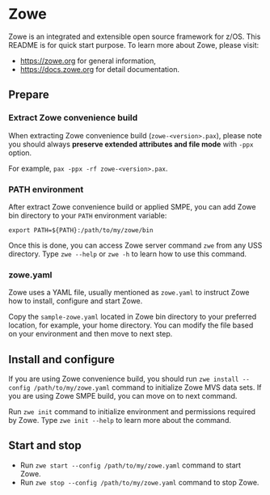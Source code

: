 # Zowe

Zowe is an integrated and extensible open source framework for z/OS.  This README is for quick start purpose. To learn more about Zowe, please visit:

- https://zowe.org for general information,
- https://docs.zowe.org for detail documentation.

## Prepare

### Extract Zowe convenience build

When extracting Zowe convenience build (`zowe-<version>.pax`), please note you should always **preserve extended attributes and file mode** with `-ppx` option.

For example, `pax -ppx -rf zowe-<version>.pax`.

### PATH environment

After extract Zowe convenience build or applied SMPE, you can add Zowe bin directory to your `PATH` environment variable:

```
export PATH=${PATH}:/path/to/my/zowe/bin
```

Once this is done, you can access Zowe server command `zwe` from any USS directory. Type `zwe --help` or `zwe -h` to learn how to use this command.

### zowe.yaml

Zowe uses a YAML file, usually mentioned as `zowe.yaml` to instruct Zowe how to install, configure and start Zowe.

Copy the `sample-zowe.yaml` located in Zowe bin directory to your preferred location, for example, your home directory. You can modify the file based on your environment and then move to next step.

## Install and configure

If you are using Zowe convenience build, you should run `zwe install --config /path/to/my/zowe.yaml` command to initialize Zowe MVS data sets. If you are using Zowe SMPE build, you can move on to next command.

Run `zwe init` command to initialize environment and permissions required by Zowe. Type `zwe init --help` to learn more about the command.

## Start and stop

- Run `zwe start --config /path/to/my/zowe.yaml` command to start Zowe.
- Run `zwe stop --config /path/to/my/zowe.yaml` command to stop Zowe.

